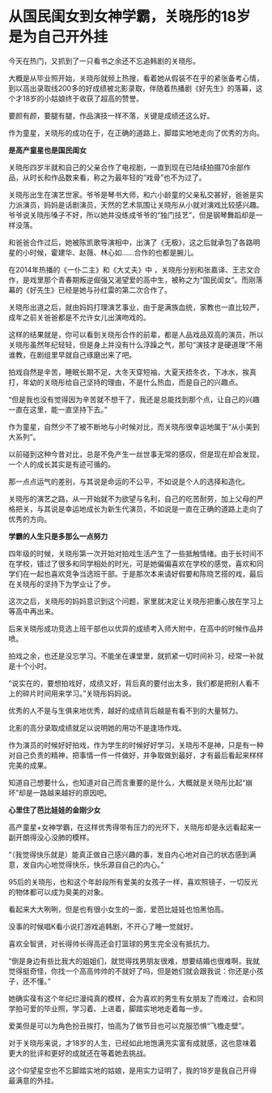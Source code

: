 # 从国民闺女到女神学霸，关晓彤的18岁是为自己开外挂

今天在热门，又抓到了一只看书之余还不忘追韩剧的关晓彤。 

大概是从毕业照开始，关晓彤就频上热搜，看着她从假装不在乎的紧张备考心情，到以高出录取线200多的好成绩被北影录取，伴随着热播剧《好先生》的落幕，这个才18岁的小姑娘终于收获了超高的赞誉。 

要颜有颜，要腿有腿，作品演技一样不落，关键是成绩还这么好。 

作为童星，关晓彤的成功在于，在正确的道路上，脚踏实地地走向了优秀的方向。 

**是高产童星也是国民闺女**

关晓彤四岁半就和自己的父亲合作了电视剧，一直到现在已陆续拍摄70余部作品，从时长和作品数来看，称之为最年轻的“戏骨”也不为过了。 

关晓彤出生在演艺世家。爷爷是琴书大师，和六小龄童的父亲私交甚好，爸爸是实力派演员，妈妈是话剧演员，天然的艺术氛围让关晓彤从小就对演戏比较感兴趣。 爷爷说关晓彤嗓子不好，所以她并没练成爷爷的“独门技艺”，但是钢琴舞蹈却是一样没落。 

和爸爸合作过后，她被陈凯歌导演相中，出演了《无极》，这之后就承包了各路明星的小时候，霍建华、赵薇、林心如……合作的也都是腕儿。 

在2014年热播的《一仆二主》和《大丈夫》中 ，关晓彤分别和张嘉译、王志文合作，是戏里那个青春期叛逆倔强又渴望爱的高中生，被称之为“国民闺女”。而刚落幕的《好先生》已经是她与孙红雷的第二次合作了。 

关晓彤出道之后，就由妈妈打理演艺事业，由于是满族血统，家教也一直比较严，成年之前关爸爸都是不允许女儿出演吻戏的。 

这样的结果就是，你可以看到关晓彤合作的前辈，都是人品戏品双高的演员，所以关晓彤虽然年纪轻轻，但是身上并没有什么浮躁之气，那句“演技才是硬道理”不用谁教，在剧组里早就自己琢磨出来了吧。 

拍戏自然是辛苦，睡眠长期不足，大冬天穿短袖，大夏天捂冬衣，下冰水，挨真打，年幼的关晓彤给自己坚持的理由，不是什么热血，而是自己的兴趣点。 

“但是我也没有觉得因为辛苦就不想干了，我还是总能找到那个点，让自己的兴趣一直在这里，能一直坚持下去。” 

作为童星，自然少不了被不断地与小时候对比，而关晓彤很幸运地属于“从小美到大系列”。 

以前碰到这种今昔对比，总是不免产生一丝世事无常的感叹，但是现在却会发现，一个人的成长其实是有迹可循的。 

那一点点运气的差别，与其说是命运的不公平，不如说是个人的选择和造化。 

关晓彤的演艺之路，从一开始就不为欲望与名利，自己的吃苦耐劳，加上父母的严格把关，与其说是幸运地成长为新生代演员，不如说是一直在正确的道路上走向了优秀的方向。 

**学霸的人生只是多那么一点努力**

四年级的时候，关晓彤第一次开始对拍戏生活产生了一些抵触情绪。由于长时间不在学校，错过了很多和同学相处的时光，可是她偏偏喜欢在学校的感觉，喜欢和同学们在一起也喜欢竞争当选班干部。于是那次本来请好假要和陈晓艺搭的戏，最后在关晓彤的坚持下为学业让了步。 

这次之后，关晓彤的妈妈意识到这个问题，家里就决定让关晓彤把重心放在学习上等高中再出来。 

后来关晓彤成功竞选上班干部也以优异的成绩考入师大附中，在高中的时候作品井喷。 

拍戏之余，也还是没忘学习。不能坐在课堂里，就抓紧一切时间补习，经常一补就是十个小时。 

“说实在的，要想拍戏好，成绩又好，背后真的要付出太多，我们都是把别人看不上的碎片时间用来学习。”关晓彤妈妈说。 

优秀的人不是与生俱来地优秀，越好的成绩背后越是有看不到的大量努力。 

北影的高分录取成绩就足以说明她的用功不是逢场作戏。 

作为演员的时候好好拍戏，作为学生的时候好好学习，关晓彤不是神，只是有一种对自己负责的精神，把事情一件一件做好，并争取做到最好，才有最后看起来样样完美的成果。 

知道自己想要什么，也知道对自己而言重要的是什么，大概就是关晓彤比起“崩坏”却是一路越来越好的原因吧。 

**心里住了芭比娃娃的金刚少女**

高产童星+女神学霸，在这样优秀得带有压力的光环下，关晓彤却是永远看起来一副开朗得没心没肺的模样。 

“（我觉得快乐就是）能真正做自己感兴趣的事，发自内心地对自己的状态感到满意，发自内心地觉得快乐，快乐源自自己的内心。” 

95后的关晓彤，也和这个年龄段所有爱美的女孩子一样，喜欢照镜子，一切反光的物体都可以成为臭美的对象。 

看起来大大咧咧，但是也有很小女生的一面，爱芭比娃娃也怕黑怕高。 

没事的时候唱K看小说打游戏追韩剧，不开心了睡一觉就好。 

喜欢全智贤，对长得帅长得高还会打篮球的男生完全没有抵抗力。 

“倒是身边有些比我大的姐姐们，就觉得找男朋友很难，想要结婚也很难啊，我就觉得挺奇怪，你找一个高高帅帅的不就好了吗，但是她们就会跟我说：你还是小孩子，还不懂。” 

她确实葆有这个年纪烂漫纯真的模样，会为喜欢的男生有女朋友了而难过，会和同学拍可爱的毕业照，学习着、上进着，脚踏实地地走着每一步。 

爱美但是可以为角色扮丑挨打，怕高为了做节目也可以克服恐惧“飞檐走壁”。 

对于关晓彤来说，才18岁的人生，已经如此地饱满充实富有成就感，这也意味着更大的批评和更好的成就还在等着她去挑战。 

这个仰望星空也不忘脚踏实地的姑娘，是用实力证明了，我的18岁是我自己开得最满意的外挂。